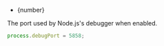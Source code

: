 <!-- YAML
added: v0.7.2
-->
* {number}

The port used by Node.js's debugger when enabled.

```js
process.debugPort = 5858;
```
